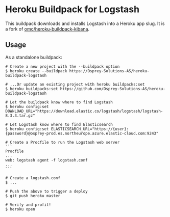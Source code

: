# Heroku Buildpack for Logstash

This buildpack downloads and installs Logstash into a Heroku app slug. It is a fork of [omc/heroku-buildpack-kibana](https://github.com/omc/heroku-buildpack-kibana).

## Usage

As a standalone buildpack:

    # Create a new project with the --buildpack option
    $ heroku create --buildpack https://Osprey-Solutions-AS/heroku-buildpack-logstash

    # ...Or update an existing project with heroku buildpacks:set
    $ heroku buildpacks:set https://github.com/Osprey-Solutions-AS/heroku-buildpack-logstash

    # Let the buildpack know where to find Logstash
    $ heroku config:set DOWNLOAD_URL="https://download.elastic.co/logstash/logstash/logstash-8.3.3.tar.gz"

    # Let Logstash know where to find Elasticsearch
    $ heroku config:set ELASTICSEARCH_URL="https://{user}:{password}@osprey-prod.es.northeurope.azure.elastic-cloud.com:9243"

    # Create a Procfile to run the Logstash web server
    ```
    Procfile
    ...
    web: logstash agent -f logstash.conf
    ...
    ```

    # Create a logstash.conf
    $ ...

    # Push the above to trigger a deploy
    $ git push heroku master

    # Verify and profit!
    $ heroku open
